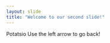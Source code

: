 ```yaml
---
layout: slide
title: "Welcome to our second slide!"
---
```

Potatsio
Use the left arrow to go back!
